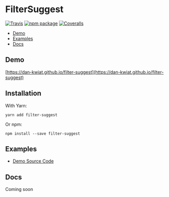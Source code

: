 # FilterSuggest

[![Travis][build-badge]][build]
[![npm package][npm-badge]][npm]
[![Coveralls][coveralls-badge]][coveralls]

[build-badge]: https://img.shields.io/travis/user/repo/master.png?style=flat-square
[build]: https://travis-ci.org/user/repo

[npm-badge]: https://img.shields.io/npm/v/npm-package.png?style=flat-square
[npm]: https://www.npmjs.org/package/npm-package

[coveralls-badge]: https://img.shields.io/coveralls/user/repo/master.png?style=flat-square
[coveralls]: https://coveralls.io/github/user/repo

* [Demo](#demo)
* [Examples](#examples)
* [Docs](#docs)


## Demo

[https://dan-kwiat.github.io/filter-suggest](https://dan-kwiat.github.io/filter-suggest)


## Installation

With Yarn:

```
yarn add filter-suggest
```

Or npm:

```
npm install --save filter-suggest
```

## Examples

* [Demo Source Code](./demo/src)


## Docs

Coming soon
